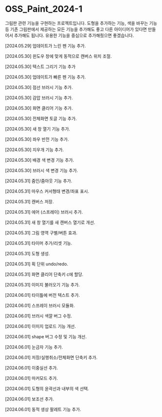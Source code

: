 # OSS_Paint_2024-1

그림판 관련 기능을 구현하는 프로젝트입니다. 도형을 추가하는 기능, 색을 바꾸는 기능 등 기존 그림판에서 제공하는 모든 기능을 추가해도 좋고 다른 아이디어가 있다면 만들어서 추가해도 됩니다. 유용한 기능을 중심으로 추가해줬으면 좋겠습니다.

[2024.05.29] 업데이트가 느린 펜 기능 추가.

[2024.05.30] 윈도우 창에 맞게 동적으로 캔버스 위치 조절.

[2024.05.30] 텍스트 그리기 기능 추가

[2024.05.30] 업데이트가 빠른 펜 기능 추가.

[2024.05.30] 점선 브러시 기능 추가.

[2024.05.30] 감압 브러시 기능 추가.

[2024.05.30] 화면 클리어 기능 추가.

[2024.05.30] 전체화면 토글 기능 추가.

[2024.05.30] 새 창 열기 기능 추가.

[2024.05.30] 좌우 반전 기능 추가.

[2024.05.30] 지우개 기능 추가.

[2024.05.30] 배경 색 변경 기능 추가.

[2024.05.30] 브러시 색 변경 기능 추가.

[2024.05.31] 줌인/줌아웃 기능 추가.

[2024.05.31] 마우스 커서형태 변경/좌표 표시.

[2024.05.31] 캔버스 저장.

[2024.05.31] 에어 (스프레이) 브러시 추가.

[2024.05.31] 새 창 열기를 새 캔버스 열기로 개선.

[2024.05.31] 그림 영역 구별/버튼 효과.

[2024.05.31] 타이머 추가/리셋 기능.

[2024.05.31] 도형 생성.

[2024.05.31] 획 단위 undo/redo.

[2024.05.31] 화면 클리어 단축키 c에 할당.

[2024.05.31] 이미지 불러오기 기능 추가.

[2024.06.01] 타이틀에 버전 텍스트 추가.

[2024.06.01] 스프레이 브러시 모듈화.

[2024.06.01] 브러시 색깔 버그 수정.

[2024.06.01] 이미지 업로드 기능 개선.

[2024.06.01] shape 버그 수정 및 기능 개선.

[2024.06.01] 눈금자 기능 추가.

[2024.06.01] 저장/실행취소/전체화면 단축키 추가.

[2024.06.01] 이중실선 추가.

[2024.06.01] 마커모드 추가.

[2024.06.01] 도형의 윤곽선과 내부의 색 선택.

[2024.06.01] 보조선 추가.

[2024.06.01] 동적 생상 팔레트 기능 추가.